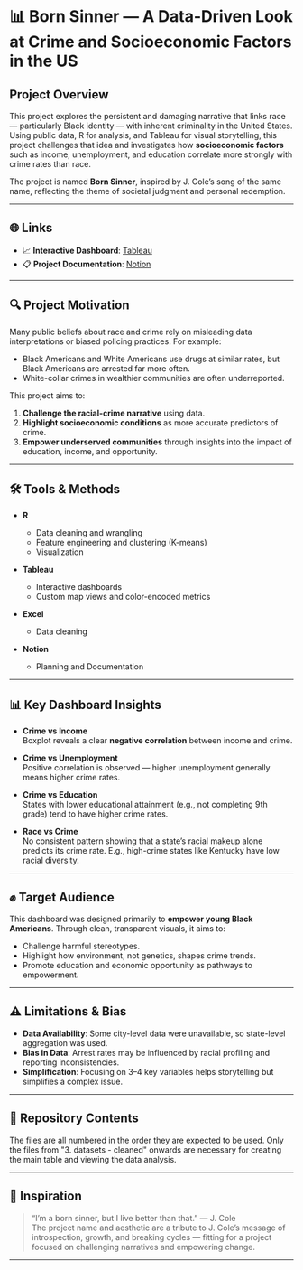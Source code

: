 # 📊 Born Sinner — A Data-Driven Look at Crime and Socioeconomic Factors in the US

## Project Overview

This project explores the persistent and damaging narrative that links race — particularly Black identity — with inherent criminality in the United States. Using public data, R for analysis, and Tableau for visual storytelling, this project challenges that idea and investigates how **socioeconomic factors** such as income, unemployment, and education correlate more strongly with crime rates than race.

The project is named **Born Sinner**, inspired by J. Cole’s song of the same name, reflecting the theme of societal judgment and personal redemption.

---

## 🌐 Links

- 📈 **Interactive Dashboard**: [Tableau](https://public.tableau.com/app/profile/joshua.mendes4971/viz/BornSinnerDashboard/BornSinner?publish=yes)
- 📋 **Project Documentation**: [Notion](https://unleashed-chicken-2a7.notion.site/Data-Analysis-Born-Sinner-2066a36ce0278051b586eb322fc7c846)

---

## 🔍 Project Motivation

Many public beliefs about race and crime rely on misleading data interpretations or biased policing practices. For example:
- Black Americans and White Americans use drugs at similar rates, but Black Americans are arrested far more often.
- White-collar crimes in wealthier communities are often underreported.

This project aims to:
1. **Challenge the racial-crime narrative** using data.
2. **Highlight socioeconomic conditions** as more accurate predictors of crime.
3. **Empower underserved communities** through insights into the impact of education, income, and opportunity.

---

## 🛠️ Tools & Methods

- **R**  
  - Data cleaning and wrangling
  - Feature engineering and clustering (K-means)
  - Visualization
  
- **Tableau**
  - Interactive dashboards
  - Custom map views and color-encoded metrics
 
- **Excel**
  - Data cleaning

- **Notion**
  - Planning and Documentation
---

## 📊 Key Dashboard Insights

- **Crime vs Income**  
  Boxplot reveals a clear **negative correlation** between income and crime.

- **Crime vs Unemployment**  
  Positive correlation is observed — higher unemployment generally means higher crime rates.

- **Crime vs Education**  
  States with lower educational attainment (e.g., not completing 9th grade) tend to have higher crime rates.

- **Race vs Crime**  
  No consistent pattern showing that a state’s racial makeup alone predicts its crime rate. E.g., high-crime states like Kentucky have low racial diversity.

---

## ✊ Target Audience

This dashboard was designed primarily to **empower young Black Americans**. Through clean, transparent visuals, it aims to:
- Challenge harmful stereotypes.
- Highlight how environment, not genetics, shapes crime trends.
- Promote education and economic opportunity as pathways to empowerment.

---

## ⚠️ Limitations & Bias

- **Data Availability**: Some city-level data were unavailable, so state-level aggregation was used.
- **Bias in Data**: Arrest rates may be influenced by racial profiling and reporting inconsistencies.
- **Simplification**: Focusing on 3–4 key variables helps storytelling but simplifies a complex issue.

---

## 📁 Repository Contents

The files are all numbered in the order they are expected to be used. 
Only the files from "3. datasets - cleaned" onwards are necessary for creating the main table and viewing the data analysis.

---

## 🧠 Inspiration

> “I’m a born sinner, but I live better than that.” — J. Cole  
The project name and aesthetic are a tribute to J. Cole’s message of introspection, growth, and breaking cycles — fitting for a project focused on challenging narratives and empowering change.

---


